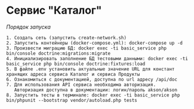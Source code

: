 # Сервис "Каталог"

 *Порядок запуска*

    1. Cоздать сеть (запустить create-network.sh)
    2. Запустить контейнеры (docker-compose.yml): docker-compose up -d
    3. Произвести миграцию БД: docker exec -ti basic_service php bin/console doctrine:migrations:migrate
    4. Инициализировать заполнение БД тестовыми данными: docker exec -ti basic_service php bin/console doctrine:fixtures:load 
    5. В файле .env установить актуальные значение URL для констант хранящих адреса сервиса Каталог и сервиса Продукты
    6. Ознакомиться с документацией, доступна по url адресу /api/doc
    7. Для использования API сервиса необходима авторизация. 
       Авторизация доступна в документации: логин/пароль akson/akson
    8. Запустить тесты в терминале: docker exec -ti basic_service php bin/phpunit --bootstrap vendor/autoload.php tests
